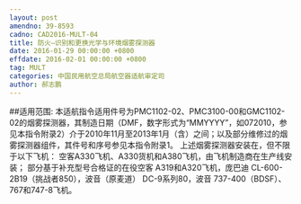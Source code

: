 ```yaml
---
layout: post
amendno: 39-8593
cadno: CAD2016-MULT-04
title: 防火—识别和更换光学与环境烟雾探测器
date: 2016-01-29 00:00:00 +0800
effdate: 2016-02-01 00:00:00 +0800
tag: MULT
categories: 中国民用航空总局航空器适航审定司
author: 郝志鹏
---
```


##适用范围:
本适航指令适用件号为PMC1102-02、PMC3100-00和GMC1102-02的烟雾探测器，其制造日期（DMF，数字形式为“MMYYYY”，如072010，参见本指令附录2）介于2010年11月至2013年1月（含）之间；以及部分维修过的烟雾探测器组件，其件号和序号参见本指令附录1。
上述烟雾探测器安装在，但不限于以下飞机：
空客A330飞机、A330货机和A380飞机，由飞机制造商在生产线安装；
部分基于补充型号合格证的在役空客 A319和A320飞机，庞巴迪 CL-600-2B19（挑战者850），波音（原麦道） DC-9系列80，波音 737-400（BDSF）、767和747-8飞机。

